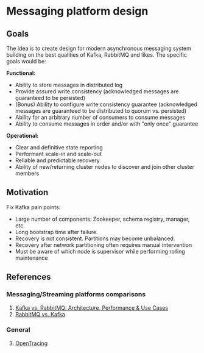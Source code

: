 # Messaging platform design

## Goals
The idea is to create design for modern asynchronous messaging system building on the best qualities of Kafka, RabbitMQ and likes.
The specific goals would be:

**Functional:**
 - Ability to store messages in distributed log
 - Provide assured write consistency (acknowledged messages are guaranteed to be persisted)
 - (Bonus) Ability to configure write consistency guarantee (acknowledged messages are guaranteed to be distributed to quorum vs. persisted)
 - Ability for an arbitrary number of consumers to consume messages
 - Ability to consume messages in order and/or with "only once" guarantee


**Operational:**
 - Clear and definitive state reporting
 - Performant scale-in and scale-out
 - Reliable and predictable recovery
 - Ability of new/returning cluster nodes to discover and join other cluster members

## Motivation
Fix Kafka pain points:
- Large number of components: Zookeeper, schema registry, manager, etc.
- Long bootstrap time after failure.
- Recovery is not consistent. Partitions may become unbalanced.
- Recovery after network partitioning often requires manual intervention
- Must be aware of which node is supervisor while performing rolling maintenance

## References
### Messaging/Streaming platforms comparisons
1. [Kafka vs. RabbitMQ: Architecture, Performance & Use Cases](https://www.upsolver.com/blog/kafka-versus-rabbitmq-architecture-performance-use-case)
1. [RabbitMQ vs. Kafka](https://medium.com/better-programming/rabbitmq-vs-kafka-1ef22a041793)

### General
3. [OpenTracing](https://opentracing.io/)
